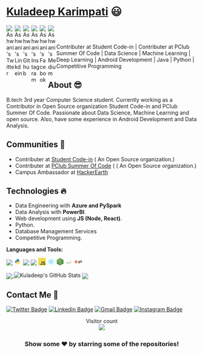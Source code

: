  # <a href="https://github.com/Kuladeep561/">Kuladeep Karimpati</a> :smiley:
 
 <a href="https://twitter.com/Kuladeep561">
  <img align="left" alt="Ashwani's Twitter" width="22px" src="https://cdn.jsdelivr.net/npm/simple-icons@v3/icons/twitter.svg" />
</a>
<a href="https://linkedin.com/in/Kuladeep561">
  <img align="left" alt="Ashwani's Linkdein" width="22px" src="https://cdn.jsdelivr.net/npm/simple-icons@v3/icons/linkedin.svg" />
</a>
<a href="https://github.com/Kuladeep561">
  <img align="left" alt="Ashwani's Github" width="22px" src="https://cdn.jsdelivr.net/npm/simple-icons@v3/icons/github.svg" />
</a>
<a href="https://instagram.com/Kuladeep561">
  <img align="left" alt="Ashwani's Instagram" width="22px" src="https://cdn.jsdelivr.net/npm/simple-icons@v3/icons/instagram.svg" />
</a>
<a href="https://www.facebook.com/ashwani1406">
  <img align="left" alt="Ashwani's Facebook" width="22px" src="https://cdn.jsdelivr.net/npm/simple-icons@v3/icons/facebook.svg" />
</a>
<a href="https://medium.com/@Kuladeep561">
  <img align="left" alt="Ashwani's Medium" width="22px" src="https://cdn.jsdelivr.net/npm/simple-icons@v3/icons/medium.svg" />
</a>

<br/>
<br/>

Contributer at Student Code-in | Contributer at PClub Summer Of Code | Data Science | Machine Learning | Deep Learning | Android Development | Java | Python | Competitive Programming

## About :sunglasses:
B.tech 3rd year Computer Science student. Currently working as a Contributor in Open Source organization Student Code-in and PClub Summer Of Code. Passionate about Data Science, Machine Learning and open source. Also, have some experience in Android Development and Data Analysis.

## Communities :dancers:
- Contributer at [Student Code-in](https://scodein.tech/) ( An Open Source organization.)
- Contributer at [PClub Summer Of Code](http://pclubsummerofcode.in/) ( ( An Open Source organization.)
- Campus Ambassador at [HackerEarth](https://www.hackerearth.com/challenges/)

## Technologies :fire:
- Data Engineering with **Azure and PySpark**
- Data Analysis with **PowerBI**.
- Web development using **JS (Node, React)**.
- Python.
- Database Management Services
- Competitive Programming.


**Languages and Tools:**  

<code><img height="20" src="https://spark.apache.org/docs/latest/api/python/_static/spark-logo-reverse.png"></code>
<code><img height="20" src="https://raw.githubusercontent.com/github/explore/80688e429a7d4ef2fca1e82350fe8e3517d3494d/topics/python/python.png"></code>
<code><img height="20" src="https://upload.wikimedia.org/wikipedia/commons/thumb/f/fa/Microsoft_Azure.svg/1200px-Microsoft_Azure.svg.png"></code>
<code><img height="20" src="https://powerbi.microsoft.com/pictures/shared/social/social-default-image.png"></code>
<code><img height="20" src="https://raw.githubusercontent.com/github/explore/80688e429a7d4ef2fca1e82350fe8e3517d3494d/topics/javascript/javascript.png"></code>
<code><img height="20" src="https://raw.githubusercontent.com/github/explore/80688e429a7d4ef2fca1e82350fe8e3517d3494d/topics/react/react.png"></code>
<code><img height="20" src="https://raw.githubusercontent.com/github/explore/80688e429a7d4ef2fca1e82350fe8e3517d3494d/topics/nodejs/nodejs.png"></code>
<code><img height="20" src="https://raw.githubusercontent.com/github/explore/80688e429a7d4ef2fca1e82350fe8e3517d3494d/topics/mysql/mysql.png"></code>
<code><img height="20" src="https://raw.githubusercontent.com/github/explore/80688e429a7d4ef2fca1e82350fe8e3517d3494d/topics/git/git.png"></code>


<a href="https://github.com/Kuladeep561">
  <img align="center" src="https://github-readme-stats.vercel.app/api/top-langs/?username=Kuladeep561&theme=radical&hide=glsl,python" />
</a>

<img src="https://github-readme-stats.vercel.app/api?username=Kuladeep561&&show_icons=true&theme=radical&line_height=27&v=5" alt="Kuladeep's GitHub Stats" />


<a href="https://github.com/Kuladeep561/tokyo-olympic-dataengineering-project">
  <!-- Change the `github-readme-stats.anuraghazra1.vercel.app` to `github-readme-stats.vercel.app`  -->
  <img align="center" src="https://github-readme-stats.vercel.app/api/pin/?username=Kuladeep561&repo=tokyo-olympic-dataengineering-project&theme=radical" />
</a>    


##  Contact Me :speech_balloon:
[![Twitter Badge](https://img.shields.io/badge/-@Kuladeep561-1ca0f1?style=flat-square&labelColor=1ca0f1&logo=twitter&logoColor=white&link=https://twitter.com/kuladeep__k)](https://twitter.com/kuladeep__k) [![Linkedin Badge](https://img.shields.io/badge/-kuladeep561-blue?style=flat-square&logo=Linkedin&logoColor=white&link=https://www.linkedin.com/in/kuladeep-karimpati/)](https://www.linkedin.com/in/kuladeep__k/) [![Gmail Badge](https://img.shields.io/badge/-kuladeep561@gmail.com-c14438?style=flat-square&logo=Gmail&logoColor=white&link=mailto:kuladeep561@gmail.com)](mailto:kuladeep561@gmail.com) [![Instagram Badge](https://img.shields.io/badge/-@Kuladeep561-e4405f?style=flat-square&labelColor=f94877&logo=instagram&logoColor=white&link=https://www.instagram.com/kuladeep__k/)](https://www.instagram.com/kuladeep__k/)

<p align="center"> 
  Visitor count<br>
  <img src="https://profile-counter.glitch.me/Kuladeep561/count.svg" />
</p>


<div align="center">

### Show some ❤️ by starring some of the repositories!

</div>


